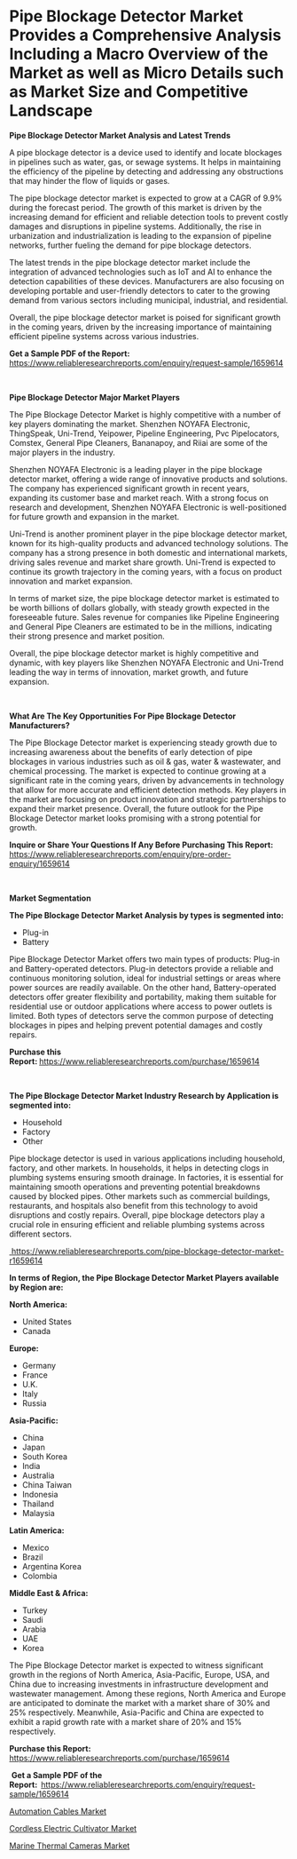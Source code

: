 <p><h1>Pipe Blockage Detector Market Provides a Comprehensive Analysis Including a Macro Overview of the Market as well as Micro Details such as Market Size and Competitive Landscape</h1></p><p><strong>Pipe Blockage Detector Market Analysis and Latest Trends</strong></p>
<p><p>A pipe blockage detector is a device used to identify and locate blockages in pipelines such as water, gas, or sewage systems. It helps in maintaining the efficiency of the pipeline by detecting and addressing any obstructions that may hinder the flow of liquids or gases.</p><p>The pipe blockage detector market is expected to grow at a CAGR of 9.9% during the forecast period. The growth of this market is driven by the increasing demand for efficient and reliable detection tools to prevent costly damages and disruptions in pipeline systems. Additionally, the rise in urbanization and industrialization is leading to the expansion of pipeline networks, further fueling the demand for pipe blockage detectors.</p><p>The latest trends in the pipe blockage detector market include the integration of advanced technologies such as IoT and AI to enhance the detection capabilities of these devices. Manufacturers are also focusing on developing portable and user-friendly detectors to cater to the growing demand from various sectors including municipal, industrial, and residential.</p><p>Overall, the pipe blockage detector market is poised for significant growth in the coming years, driven by the increasing importance of maintaining efficient pipeline systems across various industries.</p></p>
<p><strong>Get a Sample PDF of the Report:&nbsp;</strong> <a href="https://www.reliableresearchreports.com/enquiry/request-sample/1659614">https://www.reliableresearchreports.com/enquiry/request-sample/1659614</a></p>
<p>&nbsp;</p>
<p><strong>Pipe Blockage Detector Major Market Players</strong></p>
<p><p>The Pipe Blockage Detector Market is highly competitive with a number of key players dominating the market. Shenzhen NOYAFA Electronic, ThingSpeak, Uni-Trend, Yeipower, Pipeline Engineering, Pvc Pipelocators, Comstex, General Pipe Cleaners, Bananapoy, and Riiai are some of the major players in the industry.</p><p>Shenzhen NOYAFA Electronic is a leading player in the pipe blockage detector market, offering a wide range of innovative products and solutions. The company has experienced significant growth in recent years, expanding its customer base and market reach. With a strong focus on research and development, Shenzhen NOYAFA Electronic is well-positioned for future growth and expansion in the market.</p><p>Uni-Trend is another prominent player in the pipe blockage detector market, known for its high-quality products and advanced technology solutions. The company has a strong presence in both domestic and international markets, driving sales revenue and market share growth. Uni-Trend is expected to continue its growth trajectory in the coming years, with a focus on product innovation and market expansion.</p><p>In terms of market size, the pipe blockage detector market is estimated to be worth billions of dollars globally, with steady growth expected in the foreseeable future. Sales revenue for companies like Pipeline Engineering and General Pipe Cleaners are estimated to be in the millions, indicating their strong presence and market position.</p><p>Overall, the pipe blockage detector market is highly competitive and dynamic, with key players like Shenzhen NOYAFA Electronic and Uni-Trend leading the way in terms of innovation, market growth, and future expansion.</p></p>
<p>&nbsp;</p>
<p><strong>What Are The Key Opportunities For Pipe Blockage Detector Manufacturers?</strong></p>
<p><p>The Pipe Blockage Detector market is experiencing steady growth due to increasing awareness about the benefits of early detection of pipe blockages in various industries such as oil & gas, water & wastewater, and chemical processing. The market is expected to continue growing at a significant rate in the coming years, driven by advancements in technology that allow for more accurate and efficient detection methods. Key players in the market are focusing on product innovation and strategic partnerships to expand their market presence. Overall, the future outlook for the Pipe Blockage Detector market looks promising with a strong potential for growth.</p></p>
<p><strong>Inquire or Share Your Questions If Any Before Purchasing This Report:</strong> <a href="https://www.reliableresearchreports.com/enquiry/pre-order-enquiry/1659614">https://www.reliableresearchreports.com/enquiry/pre-order-enquiry/1659614</a></p>
<p>&nbsp;</p>
<p><strong>Market Segmentation</strong></p>
<p><strong>The Pipe Blockage Detector Market Analysis by types is segmented into:</strong></p>
<p><ul><li>Plug-in</li><li>Battery</li></ul></p>
<p><p>Pipe Blockage Detector Market offers two main types of products: Plug-in and Battery-operated detectors. Plug-in detectors provide a reliable and continuous monitoring solution, ideal for industrial settings or areas where power sources are readily available. On the other hand, Battery-operated detectors offer greater flexibility and portability, making them suitable for residential use or outdoor applications where access to power outlets is limited. Both types of detectors serve the common purpose of detecting blockages in pipes and helping prevent potential damages and costly repairs.</p></p>
<p><strong>Purchase this Report:&nbsp;</strong><a href="https://www.reliableresearchreports.com/purchase/1659614">https://www.reliableresearchreports.com/purchase/1659614</a></p>
<p>&nbsp;</p>
<p><strong>The Pipe Blockage Detector Market Industry Research by Application is segmented into:</strong></p>
<p><ul><li>Household</li><li>Factory</li><li>Other</li></ul></p>
<p><p>Pipe blockage detector is used in various applications including household, factory, and other markets. In households, it helps in detecting clogs in plumbing systems ensuring smooth drainage. In factories, it is essential for maintaining smooth operations and preventing potential breakdowns caused by blocked pipes. Other markets such as commercial buildings, restaurants, and hospitals also benefit from this technology to avoid disruptions and costly repairs. Overall, pipe blockage detectors play a crucial role in ensuring efficient and reliable plumbing systems across different sectors.</p></p>
<p><a href="https://www.reliableresearchreports.com/pipe-blockage-detector-market-r1659614">&nbsp;https://www.reliableresearchreports.com/pipe-blockage-detector-market-r1659614</a></p>
<p><strong>In terms of Region, the Pipe Blockage Detector Market Players available by Region are:</strong></p>
<p>
    <p> <strong> North America: </strong>
        <ul>
            <li>United States</li>
            <li>Canada</li>
        </ul>
        </p> 
    <p> <strong> Europe: </strong>
        <ul>
            <li>Germany</li>
            <li>France</li>
            <li>U.K.</li>
            <li>Italy</li>
            <li>Russia</li>
        </ul>
        </p> 
    <p> <strong> Asia-Pacific: </strong>
        <ul>
            <li>China</li>
            <li>Japan</li>
            <li>South Korea</li>
            <li>India</li>
            <li>Australia</li>
            <li>China Taiwan</li>
            <li>Indonesia</li>
            <li>Thailand</li>
            <li>Malaysia</li>
        </ul>
        </p> 
    <p> <strong> Latin America: </strong>
        <ul>
            <li>Mexico</li>
            <li>Brazil</li>
            <li>Argentina Korea</li>
            <li>Colombia</li>
        </ul>
        </p> 
    <p> <strong> Middle East & Africa: </strong>
        <ul>
            <li>Turkey</li>
            <li>Saudi</li>
            <li>Arabia</li>
            <li>UAE</li>
            <li>Korea</li>
        </ul>
    </p>
    </p>
<p><p>The Pipe Blockage Detector market is expected to witness significant growth in the regions of North America, Asia-Pacific, Europe, USA, and China due to increasing investments in infrastructure development and wastewater management. Among these regions, North America and Europe are anticipated to dominate the market with a market share of 30% and 25% respectively. Meanwhile, Asia-Pacific and China are expected to exhibit a rapid growth rate with a market share of 20% and 15% respectively.</p></p>
<p><strong>Purchase this Report: </strong><a href="https://www.reliableresearchreports.com/purchase/1659614">https://www.reliableresearchreports.com/purchase/1659614</a></p>
<p>&nbsp;<strong>Get a Sample PDF of the Report:&nbsp;&nbsp;</strong><a href="https://www.reliableresearchreports.com/enquiry/request-sample/1659614">https://www.reliableresearchreports.com/enquiry/request-sample/1659614</a></p>
<p><strong></strong></p>
<p><p><a href="https://github.com/singletonthaxterkelliehr2df/Market-Research-Report-List-2/blob/main/automation-cables-market.md">Automation Cables Market</a></p><p><a href="https://github.com/kosella/Market-Research-Report-List-2/blob/main/cordless-electric-cultivator-market.md">Cordless Electric Cultivator Market</a></p><p><a href="https://github.com/kufem1/Market-Research-Report-List-2/blob/main/marine-thermal-cameras-market.md">Marine Thermal Cameras Market</a></p></p>